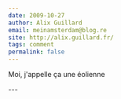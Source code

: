 ```yaml
---
date: 2009-10-27
author: Alix Guillard
email: meinamsterdam@blog.re
site: http://alix.guillard.fr/
tags: comment
permalink: false
---
```


<p>Moi, j'appelle ça une éolienne</p>
---